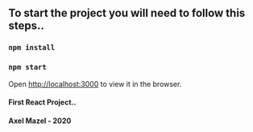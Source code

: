## To start the project you will need to follow this steps..

### `npm install`

### `npm start`

Open [http://localhost:3000](http://localhost:3000) to view it in the browser.

#### First React Project..
#### Axel Mazel - 2020